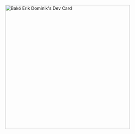 <a href="https://app.daily.dev/rikerik"><img src="https://api.daily.dev/devcards/074e6fb61a8240e7b0ce14491cfffd8c.png?r=0nh" width="400" alt="Bakó Erik Dominik's Dev Card"/></a>

<!--
**rikerik/rikerik** is a ✨ _special_ ✨ repository because its `README.md` (this file) appears on your GitHub profile.

Here are some ideas to get you started:

- 🔭 I’m currently working on ...
- 🌱 I’m currently learning ...
- 👯 I’m looking to collaborate on ...
- 🤔 I’m looking for help with ...
- 💬 Ask me about ...
- 📫 How to reach me: ...
- 😄 Pronouns: ...
- ⚡ Fun fact: ...
-->
